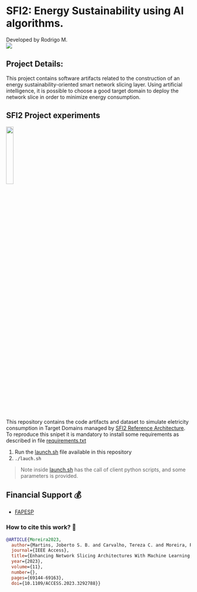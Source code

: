 # SFI2: Energy Sustainability using AI algorithms.

Developed by Rodrigo M.  <br>
[![](https://img.shields.io/badge/GitHub%20Pages-222222?style=for-the-badge&logo=GitHub%20Pages&logoColor=white)](https://romoreira.github.io)


## Project Details:

This project contains software artifacts related to the construction of an energy sustainability-oriented smart network slicing layer. Using artificial intelligence, it is possible to choose a good target domain to deploy the network slice in order to minimize energy consumption.

## SFI2 Project experiments

<img src="https://github.com/romoreira/SFI2-Energy-Sustainability/blob/f1d9047c24d8b16e2325c11045ccf3fd4bb36fac/image_2022_11_24T14_18_42_783Z%20(1).png" width=20% height=20%>



This repository contains the code artifacts and dataset to simulate eletricity consumption in Target Domains managed by [SFI2 Reference Architecture](https://sites.google.com/view/sfi2/home). To reproduce this snipet it is mandatory to install some requirements as described in file [requirements.txt](https://github.com/romoreira/SFI2-Energy-Sustainability/blob/master/requirements.txt)

1. Run the [launch.sh](https://github.com/romoreira/SFI2-Energy-Sustainability/blob/master/requirements.txt) file available in this repository
2. `./lauch.sh`
> Note inside [launch.sh](https://github.com/romoreira/SFI2-Energy-Sustainability/blob/4538ee42e05f9a6c8447c13ce08ef77cf389697f/launch.sh) has the call of client python scripts, and some parameters is provided.

## Financial Support :moneybag:

* [FAPESP](https://fapesp.br/)

### How to cite this work? :newspaper:

```bibtex
@ARTICLE{Moreira2023,
  author={Martins, Joberto S. B. and Carvalho, Tereza C. and Moreira, Rodrigo and Both, Cristiano Bonato and Donatti, Adnei and Corrêa, João H. and Suruagy, José A. and Corrêa, Sand L. and Abelem, Antonio J. G. and Ribeiro, Moisés R. N. and Nogueira, José-marcos S. and Magalhães, Luiz C. S. and Wickboldt, Juliano and Ferreto, Tiago C. and Mello, Ricardo and Pasquini, Rafael and Schwarz, Marcos and Sampaio, Leobino N. and Macedo, Daniel F. and De Rezende, José F. and Cardoso, Kleber V. and De Oliveira Silva, Flávio},
  journal={IEEE Access}, 
  title={Enhancing Network Slicing Architectures With Machine Learning, Security, Sustainability and Experimental Networks Integration}, 
  year={2023},
  volume={11},
  number={},
  pages={69144-69163},
  doi={10.1109/ACCESS.2023.3292788}}
```
